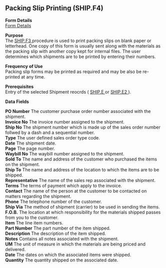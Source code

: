 ##  Packing Slip Printing (SHIP.F4)

<PageHeader />

**Form Details**  
[ Form Details ](SHIP-F4-1/README.md)   

**Purpose**  
The [ SHIP.F3 ](../SHIP-F3/README.md) procedure is used to print packing slips on blank paper or letterhead. One copy of this form is usually sent along with the materials as the packing slip with another copy kept for internal files. The user determines which shipments are to be printed by entering their numbers. 

**Frequency of Use**  
Packing slip forms may be printed as required and may be also be re-printed at
any time.

**Prerequisites**  
Entry of the selected Shipment reocrds ( [ SHIP.E ](../../MRK-ENTRY/SHIP-E/README.md) or [ SHIP.E2 ](../../MRK-ENTRY/SHIP-E2/README.md) ). 

**Data Fields**

**PO Number** The customer purchase order number associated with the shipment.  
**Invoice No** The invoice number assigned to the shipment.  
**Ship No** The shipment number which is made up of the sales order number
follwed by a dash and a sequential number.  
**Type** The user defined sales order type code.  
**Date** The shipment date.  
**Page** The page number.  
**Waybill No** The waybill number assigned to the shipment.  
**Sold To** The name and address of the customer who purchased the items on
the shipment.  
**Ship To** The name and address of the location to which the items are to be
shipped.  
**Representative** The name of the sales rep associated with the shipment.  
**Terms** The terms of payment which apply to the invoice.  
**Contact** The name of the person at the customer to be contacted on matters
regarding the shipment.  
**Phone** The telephone number of the customer.  
**Ship Via** The method of shipment (carrier) to be used in sending the items.  
**F.O.B.** The location at which responsibility for the materials shipped
passes from you to the customer.  
**Item** The line item numbers.  
**Part Number** The part number of the item shipped.  
**Description** The description of the item shipped.  
**Notes** Contains all notes associated with the shipment.  
**UM** The unit of measure in which the materials are being priced and
delivered.  
**Date** The dates on which the associated items were shipped.  
**Quantity** The quantity shipped on the associated date.  
  
<badge text= "Version 8.10.57" vertical="middle" />

<PageFooter />